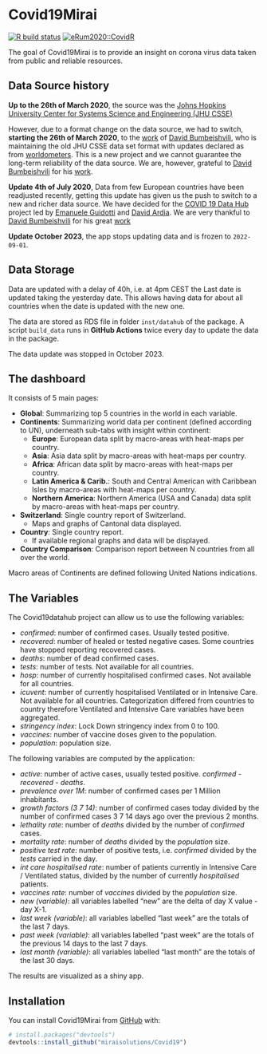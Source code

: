 
<!-- README.md is generated from README.Rmd. Please edit that file -->

# Covid19Mirai

<!-- badges: start -->

[![R build
status](https://github.com/miraisolutions/Covid19/workflows/CI-CD/badge.svg)](https://github.com/miraisolutions/Covid19/actions)
[![eRum2020::CovidR](https://badgen.net/https/runkit.io/erum2020-covidr/badge/branches/master/vitalini-covid19?cache=300)](https://milano-r.github.io/erum2020-covidr-contest/vitalini-covid19.html)
<!-- badges: end -->

The goal of Covid19Mirai is to provide an insight on corona virus data
taken from public and reliable resources.

## Data Source history

**Up to the 26th of March 2020**, the source was the [Johns Hopkins
University Center for Systems Science and Engineering (JHU
CSSE)](https://github.com/CSSEGISandData/COVID-19)

However, due to a format change on the data source, we had to switch,
**starting the 26th of March 2020**, to the
[work](https://github.com/bumbeishvili/covid19-daily-data) of [David
Bumbeishvili](https://github.com/bumbeishvili), who is maintaining the
old JHU CSSE data set format with updates declared as from
[worldometers](https://www.worldometers.info/coronavirus/). This is a
new project and we cannot guarantee the long-term reliability of the
data source. We are, however, grateful to [David
Bumbeishvili](https://github.com/bumbeishvili) for his
[work](https://github.com/bumbeishvili/covid19-daily-data).

**Update 4th of July 2020**, Data from few European countries have been
readjusted recently, getting this update has given us the push to switch
to a new and richer data source. We have decided for the [COVID 19 Data
Hub](https://covid19datahub.io/) project led by [Emanuele
Guidotti](https://guidotti.dev/) and [David
Ardia](https://ardiad.github.io/). We are very thankful to [David
Bumbeishvili](https://github.com/bumbeishvili) for his great
[work](https://github.com/bumbeishvili/covid19-daily-data)

**Update October 2023**, the app stops updating data and is frozen to `2022-09-01`.


## Data Storage

Data are updated with a delay of 40h, i.e. at 4pm CEST the Last date is
updated taking the yesterday date. This allows having data for about all
countries when the date is updated with the new one.

The data are stored as RDS file in folder `inst/datahub` of the package.
A script `build_data` runs in **GitHub Actions** twice every day to update the data in the package.

The data update was stopped in October 2023.

## The dashboard

It consists of 5 main pages:

-   **Global**: Summarizing top 5 countries in the world in each
    variable.  
-   **Continents**: Summarizing world data per continent (defined
    according to UN), underneath sub-tabs with insight within continent:
    -   **Europe**: European data split by macro-areas with heat-maps
        per country.  
    -   **Asia**: Asia data split by macro-areas with heat-maps per
        country.  
    -   **Africa**: African data split by macro-areas with heat-maps per
        country.  
    -   **Latin America & Carib.**: South and Central American with
        Caribbean Isles by macro-areas with heat-maps per country.  
    -   **Northern America**: Northern America (USA and Canada) data
        split by macro-areas with heat-maps per country.  
-   **Switzerland**: Single country report of Switzerland.
    -   Maps and graphs of Cantonal data displayed.
-   **Country**: Single country report.
    -   If available regional graphs and data will be displayed.
-   **Country Comparison**: Comparison report between N countries from
    all over the world.

Macro areas of Continents are defined following United Nations
indications.

## The Variables

The Covid19datahub project can allow us to use the following variables:

-   *confirmed*: number of confirmed cases. Usually tested positive.  
-   *recovered*: number of healed or tested negative cases. Some
    countries have stopped reporting recovered cases.  
-   *deaths*: number of dead confirmed cases.  
-   *tests*: number of tests. Not available for all countries.  
-   *hosp*: number of currently hospitalised confirmed cases. Not
    available for all countries.  
-   *icuvent*: number of currently hospitalised Ventilated or in
    Intensive Care. Not available for all countries. Categorization
    differed from countries to country therefore Ventilated and
    Intensive Care variables have been aggregated.
-   *stringency index*: Lock Down stringency index from 0 to 100.  
-   *vaccines*: number of vaccine doses given to the population.  
-   *population*: population size.

The following variables are computed by the application:

-   *active*: number of active cases, usually tested positive.
    *confirmed* - *recovered* - *deaths*.  
-   *prevalence over 1M*: number of confirmed cases per 1 Million
    inhabitants.  
-   *growth factors (3 7 14)*: number of confirmed cases today divided
    by the number of confirmed cases 3 7 14 days ago over the previous 2
    months.
-   *lethality rate*: number of *deaths* divided by the number of
    *confirmed* cases.  
-   *mortality rate*: number of *deaths* divided by the *population*
    size.  
-   *positive test rate*: number of positive tests, i.e. *confirmed*
    divided by the *tests* carried in the day.  
-   *int care hospitalised rate*: number of patients currently in
    Intensive Care / Ventilated status, divided by the number of
    currently *hospitalised* patients.  
-   *vaccines rate*: number of *vaccines* divided by the *population*
    size.  
-   *new (variable)*: all variables labelled “new” are the delta of day
    X value - day X-1.  
-   *last week (variable)*: all variables labelled “last week” are the
    totals of the last 7 days.  
-   *past week (variable)*: all variables labelled “past week” are the
    totals of the previous 14 days to the last 7 days.  
-   *last month (variable)*: all variables labelled “last month” are the
    totals of the last 30 days.

The results are visualized as a shiny app.

## Installation

You can install Covid19Mirai from [GitHub](https://github.com/) with:

``` r
# install.packages("devtools")
devtools::install_github("miraisolutions/Covid19")
```
